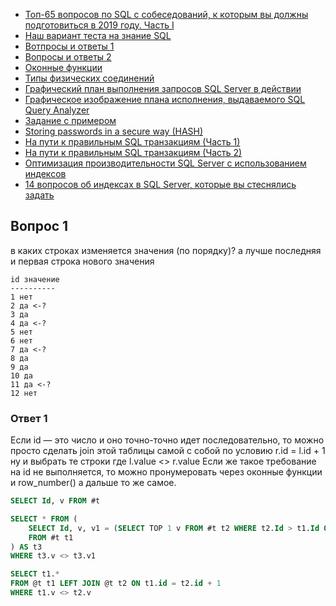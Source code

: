 * [Топ-65 вопросов по SQL с собеседований, к которым вы должны подготовиться в 2019 году. Часть I](https://habr.com/ru/company/otus/blog/461067/)
* [Наш вариант теста на знание SQL](https://habr.com/ru/post/181033/)
* [Вотпросы и ответы 1](https://andreyex.ru/bazy-dannyx/uchebnoe-posobie-po-sql/14-naibolee-chasto-ispolzuemyx-zaprosov-sql-vopros-otvet/)
* [Вопросы и ответы 2](https://www.sql.ru/forum/1301998-2/zadachi-dlya-sql-dzhunov-s-otvetami)
* [Оконные функции](https://www.fastreport.ru/ru/blog/251/show/)
* [Типы физических соединений](http://sql-ex.ru/blogs/optimization/merge-joins.html)
* [Графический план выполнения запросов SQL Server в действии](http://www.sqlbooks.ru/readarticle.aspx?part=02&file=tuningperf13)
* [Графическое изображение плана исполнения, выдаваемого SQL Query Analyzer](http://www.softpoint.ru/archive/article_id17.php)
* [Задание с примером](http://www.cyberforum.ru/sql-server/thread1544839.html)
* [Storing passwords in a secure way (HASH)](https://www.mssqltips.com/sqlservertip/4037/storing-passwords-in-a-secure-way-in-a-sql-server-database/)
* [На пути к правильным SQL транзакциям (Часть 1)](https://habr.com/ru/company/infopulse/blog/261097/)
* [На пути к правильным SQL транзакциям (Часть 2)](https://habr.com/ru/company/infopulse/blog/261101/)
* [Оптимизация производительности SQL Server с использованием индексов](https://habr.com/ru/post/164717/)
* [14 вопросов об индексах в SQL Server, которые вы стеснялись задать](https://habr.com/ru/post/247373/)


## Вопрос 1

в каких строках изменяется значения (по порядку)?
а лучше последняя и первая строка нового значения

```
id значение
----------
1 нет
2 да <-?
3 да
4 да <-?
5 нет
6 нет
7 да <-?
8 да
9 да
10 да
11 да <-?
12 нет
```

### Ответ 1

Если id — это число и оно точно-точно идет последовательно, то можно просто сделать join этой таблицы самой с собой по условию r.id = l.id + 1 ну и выбрать те строки где l.value <> r.value
Если же такое требование на id не выполняется, то можно пронумеровать через оконные функции и row_number() а дальше то же самое.

```sql
SELECT Id, v FROM #t

SELECT * FROM (
    SELECT Id, v, v1 = (SELECT TOP 1 v FROM #t t2 WHERE t2.Id > t1.Id ORDER BY ID) 
    FROM #t t1 
) AS t3
WHERE t3.v <> t3.v1
```

```sql
SELECT t1.*
FROM @t t1 LEFT JOIN @t t2 ON t1.id = t2.id + 1
WHERE t1.v <> t2.v
```

